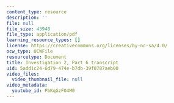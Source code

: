 ```yaml
---
content_type: resource
description: ''
file: null
file_size: 43948
file_type: application/pdf
learning_resource_types: []
license: https://creativecommons.org/licenses/by-nc-sa/4.0/
ocw_type: OCWFile
resourcetype: Document
title: Investigation 2, Part 6 transcript
uid: 5add1c24-6d79-474e-b7db-39f0787aeb00
video_files:
  video_thumbnail_file: null
video_metadata:
  youtube_id: PbKqGzFO4M0
---
```

